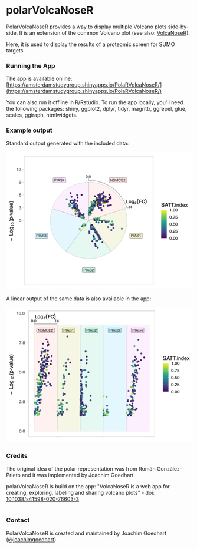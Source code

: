 # polarVolcaNoseR
 
PolarVolcaNoseR provides a way to display multiple Volcano plots side-by-side. It is an extension of the common Volcano plot (see also: [VolcaNoseR](https://doi.org/10.1038/s41598-020-76603-3">10.1038/s41598-020-76603-3)).

Here, it is used to display the results of a proteomic screen for SUMO targets.

### Running the App

The app is available online: [https://amsterdamstudygroup.shinyapps.io/PolaRVolcaNoseR/](https://amsterdamstudygroup.shinyapps.io/PolaRVolcaNoseR/)

You can also run it offline in R/Rstudio. To run the app locally, you'll need the following packages: shiny, ggplot2, dplyr, tidyr, magrittr, ggrepel, glue, scales, ggiraph, htmlwidgets.

### Example output

Standard output generated with the included data:

![alt text](https://github.com/ScienceParkStudyGroup/polarVolcaNoseR/blob/main/polarVolcano.png "Output")

A linear output of the same data is also available in the app:

![alt text](https://github.com/ScienceParkStudyGroup/polarVolcaNoseR/blob/main/linearVolcano.png "Output")



### Credits

The original idea of the polar representation was from Román González-Prieto and it was implemented by Joachim Goedhart.

<p>polarVolcaNoseR is build on the app: "VolcaNoseR is a web app for creating, exploring, labeling and sharing volcano plots" - doi: <a href="https://doi.org/10.1038/s41598-020-76603-3">10.1038/s41598-020-76603-3</a></br>


</br>
  
### Contact

PolarVolcaNoseR is created and maintained by Joachim Goedhart ([@joachimgoedhart](https://twitter.com/joachimgoedhart))
